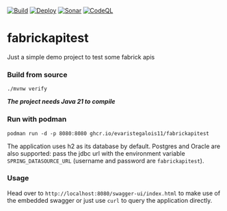 [![Build](https://github.com/EvaristeGalois11/fabrickapitest/actions/workflows/build.yml/badge.svg)](https://github.com/EvaristeGalois11/fabrickapitest/actions/workflows/build.yml)
[![Deploy](https://github.com/EvaristeGalois11/fabrickapitest/actions/workflows/deploy.yml/badge.svg)](https://github.com/EvaristeGalois11/fabrickapitest/actions/workflows/deploy.yml)
[![Sonar](https://github.com/EvaristeGalois11/fabrickapitest/actions/workflows/sonar.yml/badge.svg)](https://github.com/EvaristeGalois11/fabrickapitest/actions/workflows/sonar.yml)
[![CodeQL](https://github.com/EvaristeGalois11/fabrickapitest/actions/workflows/codeql.yml/badge.svg)](https://github.com/EvaristeGalois11/fabrickapitest/actions/workflows/codeql.yml)

# fabrickapitest
Just a simple demo project to test some fabrick apis

### Build from source
`./mvnw verify`

**_The project needs Java 21 to compile_**

### Run with podman
`podman run -d -p 8080:8080 ghcr.io/evaristegalois11/fabrickapitest`

The application uses h2 as its database by default.
Postgres and Oracle are also supported: pass the jdbc url with the environment variable `SPRING_DATASOURCE_URL` (username and password are `fabrickapitest`).

### Usage
Head over to `http://localhost:8080/swagger-ui/index.html` to make use of the embedded swagger or just use `curl` to query the application directly.
